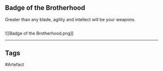 ## Badge of the Brotherhood
Greater than any blade, agility and intellect will be your weapons.
## 
![[Badge of the Brotherhood.png]]

---
## Tags
#Artefact